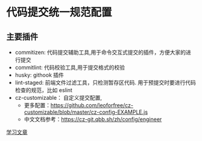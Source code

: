 # 代码提交统一规范配置

## 主要插件

- commitizen: 代码提交辅助工具,用于命令交互式提交的插件，方便大家的进行提交
- commitlint: 代码校验工具,用于提交格式的校验
- husky: githook 插件
- lint-staged: 前端文件过滤工具，只检测暂存区代码. 用于预提交时要进行代码检查的规范，比如 eslint
- cz-customizable： 自定义提交配置,
  - 更多配置：https://github.com/leoforfree/cz-customizable/blob/master/cz-config-EXAMPLE.js
  - 中文文档参考：https://cz-git.qbb.sh/zh/config/engineer

[学习文章](https://www.cnblogs.com/amnesia999/p/17310137.html)
